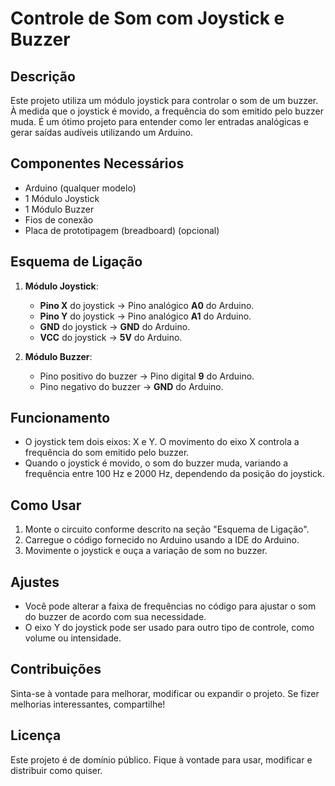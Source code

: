 # Controle de Som com Joystick e Buzzer

## Descrição

Este projeto utiliza um módulo joystick para controlar o som de um buzzer. À medida que o joystick é movido, a frequência do som emitido pelo buzzer muda. É um ótimo projeto para entender como ler entradas analógicas e gerar saídas audíveis utilizando um Arduino.

## Componentes Necessários

- Arduino (qualquer modelo)
- 1 Módulo Joystick
- 1 Módulo Buzzer
- Fios de conexão
- Placa de prototipagem (breadboard) (opcional)

## Esquema de Ligação

1. **Módulo Joystick**:
   - **Pino X** do joystick → Pino analógico **A0** do Arduino.
   - **Pino Y** do joystick → Pino analógico **A1** do Arduino.
   - **GND** do joystick → **GND** do Arduino.
   - **VCC** do joystick → **5V** do Arduino.

2. **Módulo Buzzer**:
   - Pino positivo do buzzer → Pino digital **9** do Arduino.
   - Pino negativo do buzzer → **GND** do Arduino.

## Funcionamento

- O joystick tem dois eixos: X e Y. O movimento do eixo X controla a frequência do som emitido pelo buzzer.
- Quando o joystick é movido, o som do buzzer muda, variando a frequência entre 100 Hz e 2000 Hz, dependendo da posição do joystick.

## Como Usar

1. Monte o circuito conforme descrito na seção "Esquema de Ligação".
2. Carregue o código fornecido no Arduino usando a IDE do Arduino.
3. Movimente o joystick e ouça a variação de som no buzzer.

## Ajustes

- Você pode alterar a faixa de frequências no código para ajustar o som do buzzer de acordo com sua necessidade.
- O eixo Y do joystick pode ser usado para outro tipo de controle, como volume ou intensidade.

## Contribuições

Sinta-se à vontade para melhorar, modificar ou expandir o projeto. Se fizer melhorias interessantes, compartilhe!

## Licença

Este projeto é de domínio público. Fique à vontade para usar, modificar e distribuir como quiser.